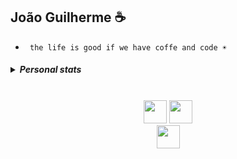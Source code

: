 ## João Guilherme ☕
- ` the life is good if we have coffe and code ☀`
<div align="center">
  
<h5>
  <details>
    <summary align="left">Personal stats</summary>
    <br>
    <div align="center" align-items="center"> 
      <img width="500px" src="https://github-readme-stats.vercel.app/api/wakatime/?username=SunnYu&layout=compact&theme=dracula&bg_color=000000&border_color=00000000&text_color=ffffff&hide_progress=true&border_radius=0" alt="langs">
    </div>
  </details>
</h5>

  

<div style="display: inline_block"><br>
<img src="https://imgur.com/CZ3pw4E.png" width="37" height="37" >
<img src="https://skillicons.dev/icons?i=c,cpp,rust,zig,linux" height="37" ><br>

  <img src="https://skillicons.dev/icons?i=go,elixir,ocaml,perl," height="37" >
</div>

</div>

</div>
